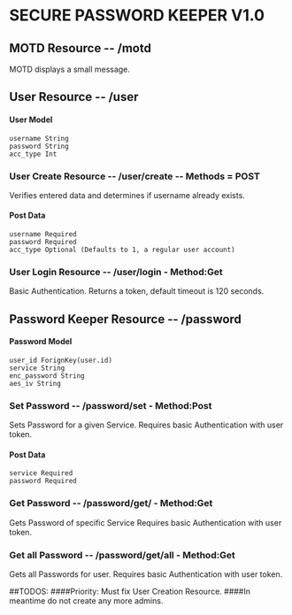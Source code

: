 # SECURE PASSWORD KEEPER V1.0
## MOTD Resource -- /motd
MOTD displays a small message.
## User Resource -- /user
#### User Model
    username String
    password String
    acc_type Int
### User Create Resource -- /user/create -- Methods = POST
Verifies entered data and determines if username already exists.
#### Post Data
    username Required
    password Required
    acc_type Optional (Defaults to 1, a regular user account)
### User Login Resource -- /user/login - Method:Get
Basic Authentication.
Returns a token, default timeout is 120 seconds.
## Password Keeper Resource -- /password
#### Password Model
    user_id ForignKey(user.id)
    service String
    enc_password String
    aes_iv String
### Set Password -- /password/set - Method:Post
Sets Password for a given Service.
Requires basic Authentication with user token.
#### Post Data
    service Required
    password Required
### Get Password -- /password/get/<service> - Method:Get
Gets Password of specific Service
Requires basic Authentication with user token.
### Get all Password -- /password/get/all - Method:Get
Gets all Passwords for user.
Requires basic Authentication with user token.

##TODOS:
####Priority: Must fix User Creation Resource. 
####In meantime do not create any more admins.

